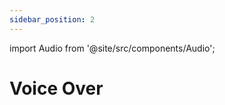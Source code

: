```yaml
---
sidebar_position: 2
---
```


import Audio from '@site/src/components/Audio';

# Voice Over

<Audio />
